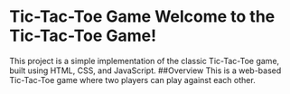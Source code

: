 # Tic-Tac-Toe Game Welcome to the Tic-Tac-Toe Game! 
This project is a simple implementation of the classic Tic-Tac-Toe game, built using HTML, CSS, and JavaScript.
##Overview This is a web-based Tic-Tac-Toe game where two players can play against each other.
